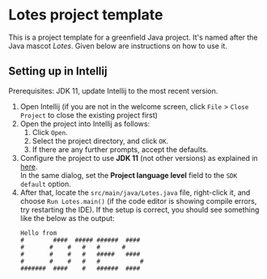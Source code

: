 # Lotes project template

This is a project template for a greenfield Java project. It's named after the Java mascot _Lotes_. Given below are instructions on how to use it.

## Setting up in Intellij

Prerequisites: JDK 11, update Intellij to the most recent version.

1. Open Intellij (if you are not in the welcome screen, click `File` > `Close Project` to close the existing project first)
1. Open the project into Intellij as follows:
   1. Click `Open`.
   1. Select the project directory, and click `OK`.
   1. If there are any further prompts, accept the defaults.
1. Configure the project to use **JDK 11** (not other versions) as explained in [here](https://www.jetbrains.com/help/idea/sdk.html#set-up-jdk).<br>
   In the same dialog, set the **Project language level** field to the `SDK default` option.
3. After that, locate the `src/main/java/Lotes.java` file, right-click it, and choose `Run Lotes.main()` (if the code editor is showing compile errors, try restarting the IDE). If the setup is correct, you should see something like the below as the output:
   ```
   Hello from
   #        ####  ##### ######  ####
   #       #    #   #   #      #
   #       #    #   #   #####   ####
   #       #    #   #   #           #
   #######  ####    #   ######  ####
   ```
